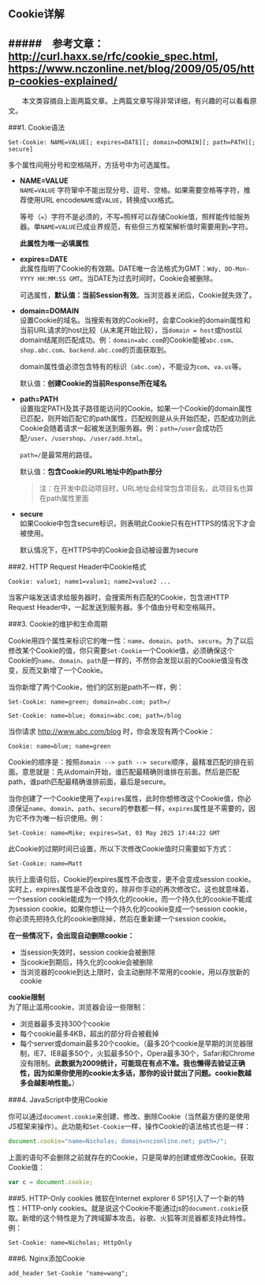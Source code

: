 ## Cookie详解

#####　参考文章：<http://curl.haxx.se/rfc/cookie_spec.html>, <https://www.nczonline.net/blog/2009/05/05/http-cookies-explained/>
---

　　本文类容摘自上面两篇文章。上两篇文章写得非常详细，有兴趣的可以看看原文。

###1. Cookie语法

```
Set-Cookie: NAME=VALUE[; expires=DATE][; domain=DOMAIN][; path=PATH][; secure]
```
多个属性间用分号和空格隔开，方括号中为可选属性。

*  **NAME=VALUE**  
   `NAME=VALUE` 字符窜中不能出现分号、逗号、空格。如果需要空格等字符，推荐使用URL encode`NAME`或`VALUE`，转换成`%XX`格式。  
   
   等号（`=`）字符不是必须的，不写`=`照样可以存储Cookie值，照样能传给服务器。单`NAME=VALUE`已成业界规范，有些但三方框架解析值时需要用到`=`字符。
   
   **此属性为唯一必填属性**
   
*  **expires=DATE**  
   此属性指明了Cookie的有效期。DATE唯一合法格式为GMT：`Wdy, DD-Mon-YYYY HH:MM:SS GMT`。当DATE为过去时间时，Cookie会被删除。
   
   可选属性，**默认值：当前Session有效**。当浏览器关闭后，Cookie就失效了。
   
*  **domain=DOMAIN**  
   设置Cookie的域名。当搜索有效的Cookie时，会拿Cookie的domain属性和当前URL请求的host比较（从末尾开始比较），当`domain = host`或host以domain结尾则匹配成功。例：`domain=abc.com`的Cookie能被`abc.com`、`shop.abc.com`、`backend.abc.com`的页面获取到。
   
   domain属性值必须包含特有的标识（`abc.com`），不能设为`com`、`va.us`等。
   
   默认值：**创建Cookie的当前Response所在域名**
   
*  **path=PATH**  
   设置指定PATH及其子路径能访问的Cookie。如果一个Cookie的domain属性已匹配，则开始匹配它的path属性，匹配规则是从头开始匹配，匹配成功则此Cookie会随着请求一起被发送到服务器。例：`path=/user`会成功匹配`/user`、`/usershop`、`/user/add.html`。
   
   `path=/`是最常用的路径。
   
   默认值：**包含Cookie的URL地址中的path部分**
   
   > 注：在开发中启动项目时，URL地址会经常包含项目名，此项目名也算在path属性里面

*  **secure**  
   如果Cookie中包含secure标识，则表明此Cookie只有在HTTPS的情况下才会被使用。
   
   默认情况下，在HTTPS中的Cookie会自动被设置为secure

###2. HTTP Request Header中Cookie格式

```
Cookie: value1; name1=value1; name2=value2 ...
```

当客户端发送请求给服务器时，会搜索所有匹配的Cookie，包含进HTTP Request Header中，一起发送到服务器。多个值由分号和空格隔开。

###3. Cookie的维护和生命周期

Cookie用四个属性来标识它的唯一性：`name`、`domain`、`path`、`secure`。为了以后修改某个Cookie的值，你只需要`Set-Cookie`一个Cookie值，必须确保这个Cookie的`name`、`domain`、`path`是一样的，不然你会发现以前的Cookie值没有改变，反而又新增了一个Cookie。

当你新增了两个Cookie，他们的区别是path不一样，例：

```
Set-Cookie: name=green; domain=abc.com; path=/

Set-Cookie: name=blue; domain=abc.com; path=/blog
```

当你请求 <http://www.abc.com/blog> 时，你会发现有两个Cookie：

```
Cookie: name=blue; name=green
```

Cookie的顺序是：按照`domain --> path --> secure`顺序，最精准匹配的排在前面。意思就是：先从domain开始，谁匹配最精确则谁排在前面。然后是匹配path，谁path匹配最精确谁排前面，最后是secure。

当你创建了一个Cookie使用了`expires`属性，此时你想修改这个Cookie值，你必须保证`name`、`domain`、`path`、`secure`的参数都一样，`expires`属性是不需要的，因为它不作为唯一标识使用。例：

```
Set-Cookie: name=Mike; expires=Sat, 03 May 2025 17:44:22 GMT
```

此Cookie的过期时间已设置，所以下次修改Cookie值时只需要如下方式：

```
Set-Cookie: name=Matt
```

执行上面语句后，Cookie的expires属性不会改变，更不会变成session cookie。实时上，expires属性是不会改变的，除非你手动的再次修改它。这也就意味着，一个session cookie能成为一个持久化的cookie，而一个持久化的cookie不能成为session cookie。如果你想让一个持久化的cookie变成一个session cookie，你必须先把持久化的cookie删除掉，然后在重新建一个session cookie。

**在一些情况下，会出现自动删除cookie：**
* 当session失效时，session cookie会被删除
* 当cookie到期后，持久化的cookie会被删除
* 当浏览器的cookie到达上限时，会主动删除不常用的cookie，用以存放新的cookie

**cookie限制**  
为了阻止滥用cookie，浏览器会设一些限制：
* 浏览器最多支持300个cookie
* 每个cookie最多4KB，超出的部分将会被截掉
* 每个server或domain最多20个cookie。（最多20个cookie是早期的浏览器限制，IE7、IE8最多50个，火狐最多50个，Opera最多30个，Safari和Chrome没有限制。**此数据为2009统计，可能现在有点不准。我也懒得去验证正确性，因为如果你使用的cookie太多话，那你的设计就出了问题。cookie数越多会越影响性能。**）


###4. JavaScript中使用Cookie

你可以通过`document.cookie`来创建、修改、删除Cookie（当然最方便的是使用JS框架来操作）。此功能和`Set-Cookie`一样，操作Cookie的语法格式也是一样：

```javascript
document.cookie="name=Nicholas; domain=nczonline.net; path=/";
```

上面的语句不会删除之前就存在的Cookie，只是简单的创建或修改Cookie。获取Cookie值：

```javascript
var c = document.cookie;
```

###5. HTTP-Only cookies
微软在Internet explorer 6 SP1引入了一个新的特性：HTTP-only cookies。就是说这个Cookie不能通过js的`document.cookie`获取。新增的这个特性是为了跨域脚本攻击。谷歌、火狐等浏览器都支持此特性。例：

```
Set-Cookie: name=Nicholas; HttpOnly
```

###6. Nginx添加Cookie

```nginx
add_header Set-Cookie "name=wang";
```
